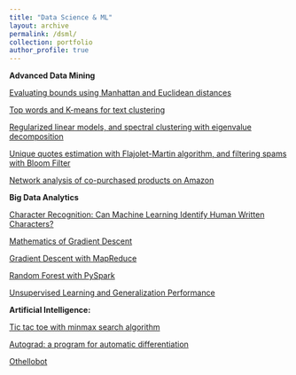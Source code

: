 ```yaml
---
title: "Data Science & ML"
layout: archive
permalink: /dsml/
collection: portfolio
author_profile: true
---
```

**Advanced Data Mining**

[Evaluating bounds using Manhattan and Euclidean distances](https://advaitiyer.github.io/dsml/2019-09-11-adm/)

[Top words and K-means for text clustering](https://advaitiyer.github.io/dsml/2019-10-16-adm/)

[Regularized linear models, and spectral clustering with eigenvalue decomposition](https://advaitiyer.github.io/dsml/2019-11-06-adm/)

[Unique quotes estimation with Flajolet-Martin algorithm, and filtering spams with Bloom Filter](https://advaitiyer.github.io/dsml/2019-11-06-adm/)

[Network analysis of co-purchased products on Amazon](https://advaitiyer.github.io/dsml/2020-01-03-adm/)

**Big Data Analytics**

[Character Recognition: Can Machine Learning Identify Human Written Characters?](https://advaitiyer.github.io/dsml/2020-01-16-bda/)

[Mathematics of Gradient Descent](https://advaitiyer.github.io/dsml/2019-09-12-bda/)

[Gradient Descent with MapReduce](https://advaitiyer.github.io/dsml/2019-09-29-bda/)

[Random Forest with PySpark](https://advaitiyer.github.io/dsml/2019-09-17-bda/)

[Unsupervised Learning and Generalization Performance](https://advaitiyer.github.io/dsml/2019-10-30-bda/)

**Artificial Intelligence:**

[Tic tac toe with minmax search algorithm](https://advaitiyer.github.io/dsml/2019-09-16-ai/)

[Autograd: a program for automatic differentiation](https://advaitiyer.github.io/dsml/2019-10-27-ai/)

[Othellobot](https://advaitiyer.github.io/dsml/2019-12-16-ai/)
